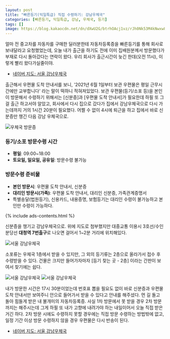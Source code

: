 ```yaml
---
layout: post
title: "빠른등기(익일특급) 직접 수령하기: 강남우체국"
categories: [빠른등기, 익일특급, 강남, 우체국, 등기]
tags: []
image: https://blog.kakaocdn.net/dn/dXwU2G/btrhOAcj1vz/rJh0Nk53M4kNwxw8oFa8o0/img.png
---
```


얼마 전 중고차를 자동차를 구매한 딜러분한테 자동차등록증을 빠른등기를 통해 회사로 보내달라고 요청했었는데, 오늘 내가 출근을 하기도 전에 이미 집배원분께서 방문했다가 부재로 다시 돌아갔다는 연락이 왔다. 우리 회사가 출근시간이 늦긴 한데(오전 11시), 이렇게 빨리 왔다가실줄이야.

- <a href="http://naver.me/FyexuquZ" rel="noopener noreferrer" target="_blank" title="네이버 지도: 서울 강남우체국" class="markdown-link">네이버 지도: 서울 강남우체국</a>

출근해서 우편물 도착 안내서를 보니, '2021년 6월 1일부터 보관 우편물은 평일 근무시간에만 교부합니다' 라는 말이 떡하니 적혀져있었다. 보관 우편물(등기/소포 등)을 본인이 방문해서 수령하기 위해서는 [신분증]과 [우편물 도착 안내서]가 필요한데 하필 또 그걸 출근 하고서야 알았고, 회사에서 다시 집으로 갔다가 집에서 강남우체국으로 다시 가는데까지 거의 1시간 20분이 필요했다. 어쩔 수 없이 4시에 퇴근을 하고 집에서 바로 신분증만 챙긴 다음 강남 우체국으로.

![우체국 방문증](https://blog.kakaocdn.net/dn/cIQ7Fb/btrhNpoN1HH/zkIM0SAiCSHZAEHElu9ds1/img.png)​

### 등기/소포 방문수령 시간

- **평일**: 09:00~18:00
- **토요일, 일요일, 공유일**: 방문수령 불가능

### 방문수령 준비물

- **본인 방문시**: 우편물 도착 안내서, 신분증
- **대리인 방문시(가족)**: 우편물 도착 안내서, 대리인 신분증, 가족관계증명서
- 특별송달(법원등기), 신용카드, 내용증명, 보험등기는 대리인 수령이 불가능하고 본인만 수령이 가능하다.

{% include ads-contents.html %}

신분증을 챙기고 강남우체국으로. 위에 지도로 첨부했지만 대중교통 이용시 3호선/수인분당선 **대청역 7번출구**로 나오면 걸어서 1~2분 거리에 위치해있다.

![서울 강남우체국](https://blog.kakaocdn.net/dn/lLA0h/btrhKtzbLuA/UEqOWJSkga7kpEd8ov0lQK/img.png)

소포류는 우체국 1층에서 받을 수 있지만, 그 외의 등기류는 2층으로 올라가서 접수 후 수령받을 수 있다. 건물은 크지만 들어가자마자 [등기 찾는 곳 - 2층] 이라는 간판이 보여서 찾기에는 쉽다.

![서울 강남우체국](https://blog.kakaocdn.net/dn/dXwU2G/btrhOAcj1vz/rJh0Nk53M4kNwxw8oFa8o0/img.png)
![서울 강남우체국](https://blog.kakaocdn.net/dn/vVScT/btrhMJ8LlZR/qwSY5THBkI3DzGZjl3aux0/img.png)

내가 방문한 시간은 17시 30분이었는데 번호표 뽑을 필요도 없이 바로 신분증과 우편물 도착 안내서만 보여주니 안으로 들어가서 받을 수 있다고 안내를 해주셨다. 먼 길 돌고 돌아 힘들게 받은 내 불개미의 자동차등록증. 사실 1차 방문에서 못 받을 경우 2차 방문까지는 해주시는데 그게 하필 또 내가 고향에 내려가야 하는 내일이어서 오늘 직접 받은 거긴 하다. 2차 방문 시에도 수령하지 못할 경우에는 직접 방문 수령하는 방법밖에 없고, 일정 기간 이상 방문 수령하지 않을 경우 우편물은 다시 반송이 된다.

- <a href="http://naver.me/FyexuquZ" rel="noopener noreferrer" target="_blank" title="네이버 지도: 서울 강남우체국" class="markdown-link">네이버 지도: 서울 강남우체국</a>
